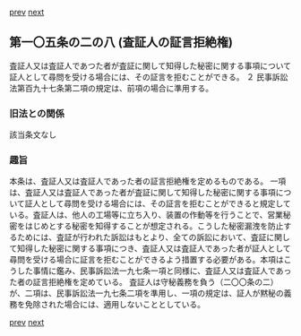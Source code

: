 [prev](/specific/markdowns/特許法/144_Mp-Ch_4-Se_2-At_105_2_7.md)
[next](/specific/markdowns/特許法/146_Mp-Ch_4-Se_2-At_105_2_9.md)
## 第一〇五条の二の八 (査証人の証言拒絶権)
査証人又は査証人であつた者が査証に関して知得した秘密に関する事項について証人として尋問を受ける場合には、その証言を拒むことができる。
２ 民事訴訟法第百九十七条第二項の規定は、前項の場合に準用する。

### 旧法との関係
該当条文なし

### 趣旨
本条は、査証人又は査証人であった者の証言拒絶権を定めるものである。
一項は、査証人又は査証人であった者が査証に関して知得した秘密に関する事項について証人として尋問を受ける場合には、その証言を拒むことができると規定している。査証人は、他人の工場等に立ち入り、装置の作動等を行うことで、営業秘密をはじめとする秘密を知得することが想定される。こうした秘密漏洩を防止するためには、査証が行われた訴訟はもとより、全ての訴訟において、査証に関して知得した秘密に関する事項につき、査証人又は査証人であった者が証人として尋問を受ける場合に証言を拒むことができるよう措置する必要がある。本項はこうした事情に鑑み、民事訴訟法一九七条一項と同様に、査証人又は査証人であった者の証言拒絶権を定めている。
査証人は守秘義務を負う（二〇〇条の二）が、二項は、民事訴訟法一九七条二項を準用し、一項の規定は、証人が黙秘の義務を免除された場合には、適用しないこととしている。

[prev](/specific/markdowns/特許法/144_Mp-Ch_4-Se_2-At_105_2_7.md)
[next](/specific/markdowns/特許法/146_Mp-Ch_4-Se_2-At_105_2_9.md)